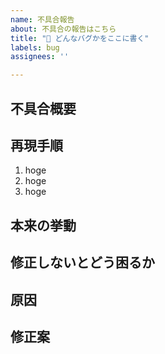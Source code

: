 ```yaml
---
name: 不具合報告
about: 不具合の報告はこちら
title: "🐞 どんなバグかをここに書く"
labels: bug
assignees: ''

---
```


## 不具合概要

## 再現手順
1. hoge
2. hoge
3. hoge

## 本来の挙動

## 修正しないとどう困るか

## 原因

<!-- もし分かる場合、当たりがつく場合は記載 -->

## 修正案
